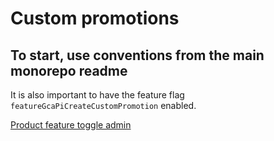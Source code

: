 # Custom promotions #

## To start, use conventions from the main monorepo readme ##

It is also important to have the feature flag `featureGcaPiCreateCustomPromotion` enabled.

[Product feature toggle admin](https://featuremgr-pp-sf.otenv.com/product-features "Click to check if the rid you are using has the feature flag enabled.")
